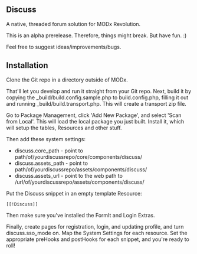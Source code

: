 ## Discuss

A native, threaded forum solution for MODx Revolution.

This is an alpha prerelease. Therefore, things might break. But have fun. :)

Feel free to suggest ideas/improvements/bugs.

## Installation

Clone the Git repo in a directory outside of MODx.

That'll let you develop and run it straight from your Git repo. Next, build it
by copying the _build/build.config.sample.php to build.config.php, filling it out
and running _build/build.transport.php. This will create a transport zip file.

Go to Package Management, click 'Add New Package', and select 'Scan from Local'.
This will load the local package you just built. Install it, which will setup
the tables, Resources and other stuff.

Then add these system settings:

- discuss.core_path - point to path/of/yourdiscussrepo/core/components/discuss/
- discuss.assets_path - point to path/of/yourdiscussrepo/assets/components/discuss/
- discuss.assets_url - point to the web path to /url/of/yourdiscussrepo/assets/components/discuss/

Put the Discuss snippet in an empty template Resource:

`[[!Discuss]]`

Then make sure you've installed the FormIt and Login Extras.

Finally, create pages for registration, login, and updating profile, and turn discuss.sso_mode on. Map
the System Settings for each resource. Set the appropriate preHooks and postHooks for each snippet,
and you're ready to roll!